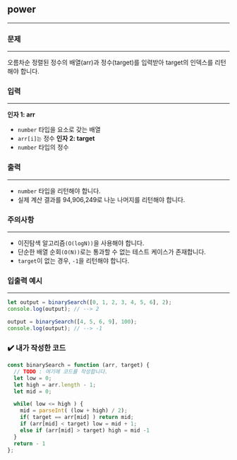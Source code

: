 ## power
---
### 문제
---
오름차순 정렬된 정수의 배열(arr)과 정수(target)를 입력받아 target의 인덱스를 리턴해야 합니다.

### 입력

---

**인자 1: arr**
- `number` 타입을 요소로 갖는 배열
- `arr[i]는` 정수
**인자 2: target**
- `number` 타입의 정수 

### 출력

---

- `number` 타입을 리턴해야 합니다.
- 실제 계산 결과를 94,906,249로 나눈 나머지를 리턴해야 합니다.

### 주의사항

---

- 이진탐색 알고리즘`(O(logN))`을 사용해야 합니다.
- 단순한 배열 순회`(O(N))`로는 통과할 수 없는 테스트 케이스가 존재합니다.
- `target`이 없는 경우, `-1`을 리턴해야 합니다.

### 입출력 예시

---
```js
let output = binarySearch([0, 1, 2, 3, 4, 5, 6], 2);
console.log(output); // --> 2

output = binarySearch([4, 5, 6, 9], 100);
console.log(output); // --> -1
```

### ✔️ 내가 작성한 코드


```js
const binarySearch = function (arr, target) {
  // TODO : 여기에 코드를 작성합니다.
  let low = 0;
  let high = arr.length - 1;
  let mid = 0;

  while( low <= high ) {
    mid = parseInt( (low + high) / 2);
    if( target == arr[mid] ) return mid;
    if (arr[mid] < target) low = mid + 1;
    else if (arr[mid] > target) high = mid -1
  }
  return - 1
};

```

